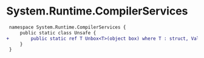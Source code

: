 # System.Runtime.CompilerServices

``` diff
 namespace System.Runtime.CompilerServices {
     public static class Unsafe {
+        public static ref T Unbox<T>(object box) where T : struct, ValueType;
     }
 }
```

